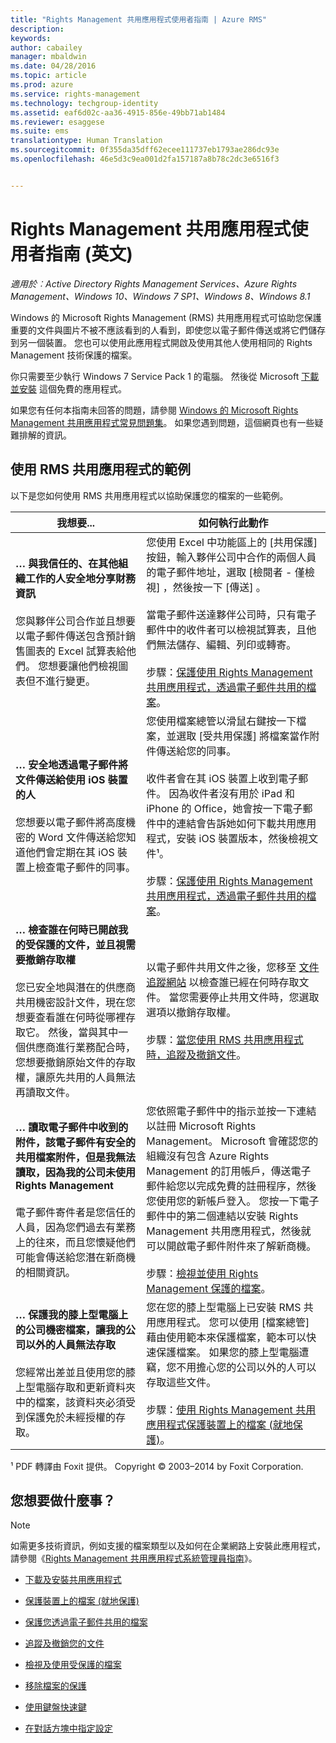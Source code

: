 ```yaml
---
title: "Rights Management 共用應用程式使用者指南 | Azure RMS"
description: 
keywords: 
author: cabailey
manager: mbaldwin
ms.date: 04/28/2016
ms.topic: article
ms.prod: azure
ms.service: rights-management
ms.technology: techgroup-identity
ms.assetid: eaf6d02c-aa36-4915-856e-49bb71ab1484
ms.reviewer: esaggese
ms.suite: ems
translationtype: Human Translation
ms.sourcegitcommit: 0f355da35dff62ecee111737eb1793ae286dc93e
ms.openlocfilehash: 46e5d3c9ea001d2fa157187a8b78c2dc3e6516f3


---
```


# Rights Management 共用應用程式使用者指南 (英文)

*適用於︰Active Directory Rights Management Services、Azure Rights Management、Windows 10、Windows 7 SP1、Windows 8、Windows 8.1*

Windows 的 Microsoft Rights Management (RMS) 共用應用程式可協助您保護重要的文件與圖片不被不應該看到的人看到，即使您以電子郵件傳送或將它們儲存到另一個裝置。 您也可以使用此應用程式開啟及使用其他人使用相同的 Rights Management 技術保護的檔案。

你只需要至少執行 Windows 7 Service Pack 1 的電腦。 然後從 Microsoft [下載並安裝](http://go.microsoft.com/fwlink/?LinkId=303970) 這個免費的應用程式。

如果您有任何本指南未回答的問題，請參閱 [Windows 的 Microsoft Rights Management 共用應用程式常見問題集](http://go.microsoft.com/fwlink/?LinkId=303971)。 如果您遇到問題，這個網頁也有一些疑難排解的資訊。

## 使用 RMS 共用應用程式的範例
以下是您如何使用 RMS 共用應用程式以協助保護您的檔案的一些範例。

|我想要...|如何執行此動作|
|----------------|------------------|
|**… 與我信任的、在其他組織工作的人安全地分享財務資訊**<br /><br />您與夥伴公司合作並且想要以電子郵件傳送包含預計銷售圖表的 Excel 試算表給他們。 您想要讓他們檢視圖表但不進行變更。|您使用 Excel 中功能區上的 [共用保護]  按鈕，輸入夥伴公司中合作的兩個人員的電子郵件地址，選取 [檢閱者 - 僅檢視] ，然後按一下 [傳送] 。<br /><br />當電子郵件送達夥伴公司時，只有電子郵件中的收件者可以檢視試算表，且他們無法儲存、編輯、列印或轉寄。<br /><br />步驟：[保護使用 Rights Management 共用應用程式，透過電子郵件共用的檔案](sharing-app-protect-by-email.md)。|
|**… 安全地透過電子郵件將文件傳送給使用 iOS 裝置的人**<br /><br />您想要以電子郵件將高度機密的 Word 文件傳送給您知道他們會定期在其 iOS 裝置上檢查電子郵件的同事。|您使用檔案總管以滑鼠右鍵按一下檔案，並選取 [受共用保護]  將檔案當作附件傳送給您的同事。<br /><br />收件者會在其 iOS 裝置上收到電子郵件。 因為收件者沒有用於 iPad 和 iPhone 的 Office，她會按一下電子郵件中的連結會告訴她如何下載共用應用程式，安裝 iOS 裝置版本，然後檢視文件¹。<br /><br />步驟：[保護使用 Rights Management 共用應用程式，透過電子郵件共用的檔案](sharing-app-protect-by-email.md)。|
|**… 檢查誰在何時已開啟我的受保護的文件，並且視需要撤銷存取權**<br /><br />您已安全地與潛在的供應商共用機密設計文件，現在您想要查看誰在何時從哪裡存取它。 然後，當與其中一個供應商進行業務配合時，您想要撤銷原始文件的存取權，讓原先共用的人員無法再讀取文件。|以電子郵件共用文件之後，您移至 [文件追蹤網站](http://go.microsoft.com/fwlink/?LinkId=529562) 以檢查誰已經在何時存取文件。 當您需要停止共用文件時，您選取選項以撤銷存取權。<br /><br />步驟：[當您使用 RMS 共用應用程式時，追蹤及撤銷文件](sharing-app-track-revoke.md)。|
|**… 讀取電子郵件中收到的附件，該電子郵件有安全的共用檔案附件，但是我無法讀取，因為我的公司未使用 Rights Management**<br /><br />電子郵件寄件者是您信任的人員，因為您們過去有業務上的往來，而且您懷疑他們可能會傳送給您潛在新商機的相關資訊。|您依照電子郵件中的指示並按一下連結以註冊 Microsoft Rights Management。 Microsoft 會確認您的組織沒有包含 Azure Rights Management 的訂用帳戶，傳送電子郵件給您以完成免費的註冊程序，然後您使用您的新帳戶登入。 您按一下電子郵件中的第二個連結以安裝 Rights Management 共用應用程式，然後就可以開啟電子郵件附件來了解新商機。<br /><br />步驟：[檢視並使用 Rights Management 保護的檔案](sharing-app-view-use-files.md)。|
|**… 保護我的膝上型電腦上的公司機密檔案，讓我的公司以外的人員無法存取**<br /><br />您經常出差並且使用您的膝上型電腦存取和更新資料夾中的檔案，該資料夾必須受到保護免於未經授權的存取。|您在您的膝上型電腦上已安裝 RMS 共用應用程式。 您可以使用 [檔案總管] 藉由使用範本來保護檔案，範本可以快速保護檔案。 如果您的膝上型電腦遭竊，您不用擔心您的公司以外的人可以存取這些文件。<br /><br />步驟：[使用 Rights Management 共用應用程式保護裝置上的檔案 (就地保護)](sharing-app-protect-in-place.md)。|
¹ PDF 轉譯由 Foxit 提供。 Copyright © 2003–2014 by Foxit Corporation.

## 您想要做什麼事？
> [!NOTE]
> 如需更多技術資訊，例如支援的檔案類型以及如何在企業網路上安裝此應用程式，請參閱《[Rights Management 共用應用程式系統管理員指南](sharing-app-admin-guide.md)》。

-   [下載及安裝共用應用程式](install-sharing-app.md)

-   [保護裝置上的檔案 (就地保護)](sharing-app-protect-in-place.md)

-   [保護您透過電子郵件共用的檔案](sharing-app-protect-by-email.md)

-   [追蹤及撤銷您的文件](sharing-app-track-revoke.md)

-   [檢視及使用受保護的檔案](sharing-app-view-use-files.md)

-   [移除檔案的保護](sharing-app-remove-protection.md)

-   [使用鍵盤快速鍵](sharing-app-keyboard-shortcuts.md)

-   [在對話方塊中指定設定](sharing-app-dialog-box.md)






<!--HONumber=Jun16_HO4-->


